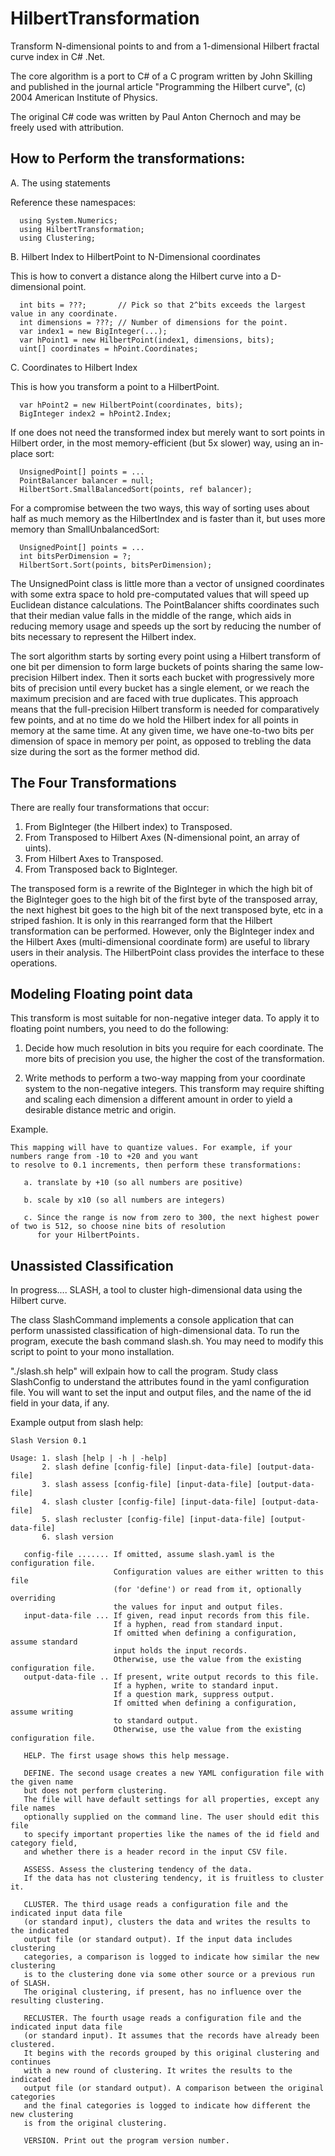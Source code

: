 # HilbertTransformation
Transform N-dimensional points to and from a 1-dimensional Hilbert fractal curve index in C# .Net.

The core algorithm is a port to C# of a C program written by John Skilling and published in
the journal article "Programming the Hilbert curve", (c) 2004 American Institute of Physics.

The original C# code was written by Paul Anton Chernoch and may be freely used with attribution.

## How to Perform the transformations:
 
  A. The using statements
  
  Reference these namespaces:

      using System.Numerics;
      using HilbertTransformation;
      using Clustering;
 
  B. Hilbert Index to HilbertPoint to N-Dimensional coordinates
   
  This is how to convert a distance along the Hilbert curve into a D-dimensional point.

      int bits = ???;       // Pick so that 2^bits exceeds the largest value in any coordinate.
      int dimensions = ???; // Number of dimensions for the point.
      var index1 = new BigInteger(...);
      var hPoint1 = new HilbertPoint(index1, dimensions, bits);
      uint[] coordinates = hPoint.Coordinates;
	 
  C. Coordinates to Hilbert Index
	 
  This is how you transform a point to a HilbertPoint.

      var hPoint2 = new HilbertPoint(coordinates, bits);
      BigInteger index2 = hPoint2.Index;

  If one does not need the transformed index but merely want to sort points in Hilbert order,
  in the most memory-efficient (but 5x slower) way, using an in-place sort:

      UnsignedPoint[] points = ...
      PointBalancer balancer = null;
      HilbertSort.SmallBalancedSort(points, ref balancer);

  For a compromise between the two ways, this way of sorting uses about half as much memory as the HilbertIndex
  and is faster than it, but uses more memory than SmallUnbalancedSort:

      UnsignedPoint[] points = ...
      int bitsPerDimension = ?;
      HilbertSort.Sort(points, bitsPerDimension);     

  The UnsignedPoint class is little more than a vector of unsigned coordinates with some
  extra space to hold pre-computated values that will speed up Euclidean distance calculations.
  The PointBalancer shifts coordinates such that their median value falls in the middle of the
  range, which aids in reducing memory usage and speeds up the sort by reducing the number
  of bits necessary to represent the Hilbert index.

  The sort algorithm starts by sorting every point using a Hilbert transform of one bit per
  dimension to form large buckets of points sharing the same low-precision Hilbert index. 
  Then it sorts each bucket with progressively more bits of precision until every bucket has
  a single element, or we reach the maximum precision and are faced with true duplicates.
  This approach means that the full-precision Hilbert transform is needed for comparatively 
  few points, and at no time do we hold the Hilbert index for all points in memory at the same 
  time. At any given time, we have one-to-two bits per dimension of space in memory per point,
  as opposed to trebling the data size during the sort as the former method did.

## The Four Transformations

 There are really four transformations that occur:

 1. From BigInteger (the Hilbert index) to Transposed.
 2. From Transposed to Hilbert Axes (N-dimensional point, an array of uints).
 3. From Hilbert Axes to Transposed.
 4. From Transposed back to BigInteger.

 The transposed form is a rewrite of the BigInteger in which the high bit of the BigInteger goes to the 
 high bit of the first byte of the transposed array, the next highest bit goes to the high bit of the next transposed byte, 
 etc in a striped fashion. It is only in this rearranged form that the Hilbert transformation can be performed.
 However, only the BigInteger index and the Hilbert Axes (multi-dimensional coordinate form) are useful to library users 
 in their analysis. The HilbertPoint class provides the interface to these operations.

## Modeling Floating point data

 This transform is most suitable for non-negative integer data. To apply it to floating point numbers, you need to do the following:

 1. Decide how much resolution in bits you require for each coordinate. 
    The more bits of precision you use, the higher the cost of the transformation.

 2. Write methods to perform a two-way mapping from your coordinate system to the non-negative integers.
    This transform may require shifting and scaling each dimension a different amount in order to yield a desirable
    distance metric and origin. 

 Example.

    This mapping will have to quantize values. For example, if your numbers range from -10 to +20 and you want 
    to resolve to 0.1 increments, then perform these transformations:

       a. translate by +10 (so all numbers are positive)

       b. scale by x10 (so all numbers are integers)

       c. Since the range is now from zero to 300, the next highest power of two is 512, so choose nine bits of resolution 
          for your HilbertPoints.

 ## Unassisted Classification

 In progress.... SLASH, a tool to cluster high-dimensional data using the Hilbert curve.

 The class SlashCommand implements a console application that can perform unassisted classification
 of high-dimensional data. To run the program, execute the bash command slash.sh.
 You may need to modify this script to point to your mono installation.

 "./slash.sh help" will exlpain how to call the program.
 Study class SlashConfig to understand the attributes found in the yaml configuration file.
 You will want to set the input and output files, and the name of the id field in your data, if any.

 Example output from slash help:

    Slash Version 0.1

    Usage: 1. slash [help | -h | -help]
           2. slash define [config-file] [input-data-file] [output-data-file]
           3. slash assess [config-file] [input-data-file] [output-data-file]
           4. slash cluster [config-file] [input-data-file] [output-data-file]
           5. slash recluster [config-file] [input-data-file] [output-data-file]
           6. slash version

       config-file ....... If omitted, assume slash.yaml is the configuration file.
                           Configuration values are either written to this file
                           (for 'define') or read from it, optionally overriding
                           the values for input and output files.
       input-data-file ... If given, read input records from this file.
                           If a hyphen, read from standard input.
                           If omitted when defining a configuration, assume standard
                           input holds the input records.
                           Otherwise, use the value from the existing configuration file.
       output-data-file .. If present, write output records to this file.
                           If a hyphen, write to standard input.
                           If a question mark, suppress output.
                           If omitted when defining a configuration, assume writing
                           to standard output.
                           Otherwise, use the value from the existing configuration file. 

       HELP. The first usage shows this help message.

       DEFINE. The second usage creates a new YAML configuration file with the given name
       but does not perform clustering. 
       The file will have default settings for all properties, except any file names
       optionally supplied on the command line. The user should edit this file
       to specify important properties like the names of the id field and category field, 
       and whether there is a header record in the input CSV file.

       ASSESS. Assess the clustering tendency of the data. 
       If the data has not clustering tendency, it is fruitless to cluster it.

       CLUSTER. The third usage reads a configuration file and the indicated input data file
       (or standard input), clusters the data and writes the results to the indicated 
       output file (or standard output). If the input data includes clustering
       categories, a comparison is logged to indicate how similar the new clustering
       is to the clustering done via some other source or a previous run of SLASH.
       The original clustering, if present, has no influence over the resulting clustering.
       
       RECLUSTER. The fourth usage reads a configuration file and the indicated input data file
       (or standard input). It assumes that the records have already been clustered.
       It begins with the records grouped by this original clustering and continues
       with a new round of clustering. It writes the results to the indicated 
       output file (or standard output). A comparison between the original categories
       and the final categories is logged to indicate how different the new clustering
       is from the original clustering.

       VERSION. Print out the program version number.


